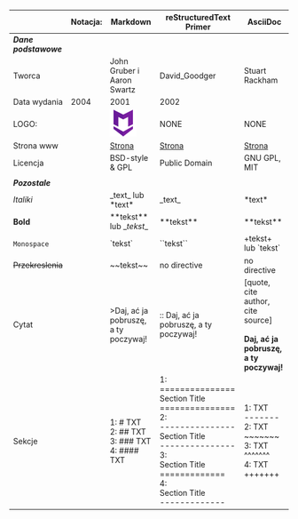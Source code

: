 |            | Notacja: | Markdown                                                                   | reStructuredText Primer                   | AsciiDoc                                     |   
|------------|----------|----------------------------------------------------------------------------|-------------------------------------------|----------------------------------------------|
|**_Dane podstawowe_**| 
|Tworca||John Gruber i Aaron Swartz|David_Goodger|Stuart Rackham||
|Data wydania|2004|2001|2002|||
|LOGO:||![alt text](https://github.com/adam-p/markdown-here/raw/master/src/common/images/icon48.png "Logo raz")|NONE|NONE|
| Strona www |          | [Strona](https://github.com/adam-p/markdown-here/wiki/Markdown-Cheatsheet) | [Strona](http://sphinx-doc.org/rest.html) | [Strona](http://www.methods.co.nz/asciidoc/) |   |
|Licencja||BSD-style & GPL |Public Domain|GNU GPL, MIT||
|||||||
|**_Pozostale_**| | | | | | |
| *Italiki*    |          |  \_text_ lub \*text*                               |  \_text_ |  \*text* |   |
|**Bold**||\*\*tekst** lub \__tekst__|\*\*tekst**|\*\*tekst**||
|`Monospace`||\`tekst\`|\`\`tekst\`\`|\+tekst+ lub \`tekst` ||
|~~Przekreslenia~~||\~~tekst~~| no directive|no directive||
|Cytat | |>Daj, ać ja pobruszę, a ty poczywaj!|:: Daj, ać ja pobruszę, a ty poczywaj!|[quote, cite author, cite source]<br>____<br>Daj, ać ja pobruszę, a ty poczywaj!<br>____||
|Sekcje||1: # TXT<br>2: ## TXT<br>3: ### TXT<br>4: #### TXT |1: <br>===============<br> Section Title<br>===============<br>2:<br>---------------<br> Section Title<br>---------------<br>3:<br>Section Title<br>=============<br>4:<br>Section Title<br>-------------<br>|1: TXT<br>-------<br>2: TXT<br> ~~~~~~~<br>3: TXT<br>^^^^^^^<br>4: TXT<br>+++++++||


